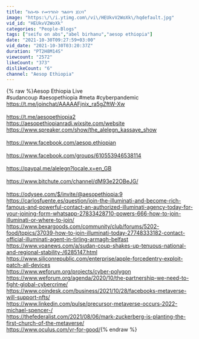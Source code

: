 ```yaml
---
title: "ከሱዳኑ የመንግስት ግልበጣ ጀርባ"
image: "https:\/\/i.ytimg.com\/vi\/HEUkvV2WoXk\/hqdefault.jpg"
vid_id: "HEUkvV2WoXk"
categories: "People-Blogs"
tags: ["seifu on abs","abel birhanu","aesop ethiopia"]
date: "2021-10-30T09:27:59+03:00"
vid_date: "2021-10-30T03:20:37Z"
duration: "PT2H8M14S"
viewcount: "2572"
likeCount: "373"
dislikeCount: "6"
channel: "Aesop Ethiopia"
---
```

{% raw %}Aesop Ethiopia Live<br />#sudancoup #aesopethiopia #meta #cyberpandemic<br /><a rel="nofollow" target="blank" href="https://t.me/joinchat/AAAAAFjnix_ra5gZftW-Xw">https://t.me/joinchat/AAAAAFjnix_ra5gZftW-Xw</a><br /><br /><a rel="nofollow" target="blank" href="https://t.me/aesopethiopia2">https://t.me/aesopethiopia2</a><br /><a rel="nofollow" target="blank" href="https://aesopethiopianradi.wixsite.com/website">https://aesopethiopianradi.wixsite.com/website</a><br /><a rel="nofollow" target="blank" href="https://www.spreaker.com/show/the_alelegn_kassaye_show">https://www.spreaker.com/show/the_alelegn_kassaye_show</a><br /><br /><a rel="nofollow" target="blank" href="https://www.facebook.com/aesop.ethiopian">https://www.facebook.com/aesop.ethiopian</a><br /><br /><a rel="nofollow" target="blank" href="https://www.facebook.com/groups/610553946538114">https://www.facebook.com/groups/610553946538114</a><br /><br /><a rel="nofollow" target="blank" href="https://paypal.me/alelegn?locale.x=en_GB">https://paypal.me/alelegn?locale.x=en_GB</a><br /><br /><a rel="nofollow" target="blank" href="https://www.bitchute.com/channel/dM93e22OBeJG/">https://www.bitchute.com/channel/dM93e22OBeJG/</a><br /><br /><a rel="nofollow" target="blank" href="https://odysee.com/$/invite/@aesopethiopia:9">https://odysee.com/$/invite/@aesopethiopia:9</a><br /><a rel="nofollow" target="blank" href="https://carlosfuente.es/question/join-the-illuminati-and-become-rich-famous-and-powerful-contact-an-authorized-illuminati-agency-today-for-your-joining-form-whatsapp-27833428710-powers-666-how-to-join-illuminati-or-where-to-join/">https://carlosfuente.es/question/join-the-illuminati-and-become-rich-famous-and-powerful-contact-an-authorized-illuminati-agency-today-for-your-joining-form-whatsapp-27833428710-powers-666-how-to-join-illuminati-or-where-to-join/</a><br /><a rel="nofollow" target="blank" href="https://www.bexargoods.com/community/club/forums/5202-food/topics/37039-how-to-join-illuminati-today-27748333182-contact-official-illuminati-agent-in-tirling-armagh-belfast">https://www.bexargoods.com/community/club/forums/5202-food/topics/37039-how-to-join-illuminati-today-27748333182-contact-official-illuminati-agent-in-tirling-armagh-belfast</a><br /><a rel="nofollow" target="blank" href="https://www.voanews.com/a/sudan-coup-shakes-up-tenuous-national-and-regional-stability-/6285147.html">https://www.voanews.com/a/sudan-coup-shakes-up-tenuous-national-and-regional-stability-/6285147.html</a><br /><a rel="nofollow" target="blank" href="https://www.siliconrepublic.com/enterprise/apple-forcedentry-exploit-patch-all-devices">https://www.siliconrepublic.com/enterprise/apple-forcedentry-exploit-patch-all-devices</a><br /><a rel="nofollow" target="blank" href="https://www.weforum.org/projects/cyber-polygon">https://www.weforum.org/projects/cyber-polygon</a><br /><a rel="nofollow" target="blank" href="https://www.weforum.org/agenda/2020/10/the-partnership-we-need-to-fight-global-cybercrime/">https://www.weforum.org/agenda/2020/10/the-partnership-we-need-to-fight-global-cybercrime/</a><br /><a rel="nofollow" target="blank" href="https://www.coindesk.com/business/2021/10/28/facebooks-metaverse-will-support-nfts/">https://www.coindesk.com/business/2021/10/28/facebooks-metaverse-will-support-nfts/</a><br /><a rel="nofollow" target="blank" href="https://www.linkedin.com/pulse/precursor-metaverse-occurs-2022-michael-spencer-/">https://www.linkedin.com/pulse/precursor-metaverse-occurs-2022-michael-spencer-/</a><br /><a rel="nofollow" target="blank" href="https://thefederalist.com/2021/08/06/mark-zuckerberg-is-planting-the-first-church-of-the-metaverse/">https://thefederalist.com/2021/08/06/mark-zuckerberg-is-planting-the-first-church-of-the-metaverse/</a><br /><a rel="nofollow" target="blank" href="https://www.oculus.com/vr-for-good/">https://www.oculus.com/vr-for-good/</a>{% endraw %}
